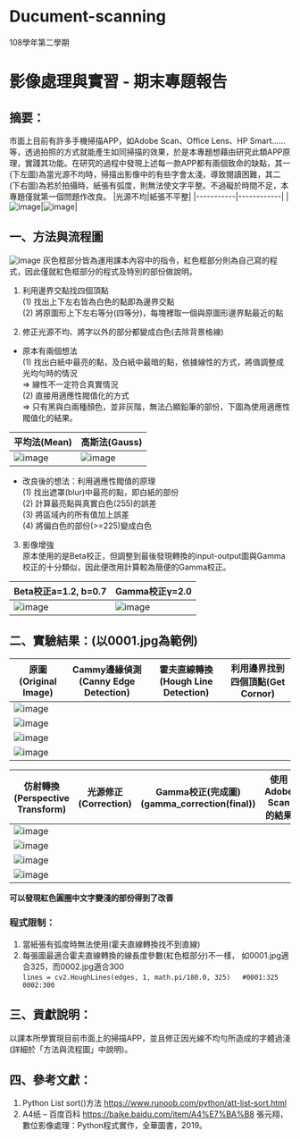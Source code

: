 # Ducument-scanning
108學年第二學期
# 影像處理與實習 - 期末專題報告
## 摘要：
市面上目前有許多手機掃描APP，如Adobe Scan、Office Lens、HP Smart……等，透過拍照的方式就能產生如同掃描的效果，於是本專題想藉由研究此類APP原理，實踐其功能。在研究的過程中發現上述每一款APP都有兩個致命的缺點，其一(下左圖)為當光源不均時，掃描出影像中的有些字會太淺，導致閱讀困難，其二(下右圖)為若於拍攝時，紙張有弧度，則無法使文字平整。不過礙於時間不足，本專題僅就第一個問題作改良。
  |光源不均|紙張不平整|
  |-----------|------------|
  |![image](https://github.com/Sunnie0101/Ducument-scanning/blob/main/img/problem%20of%20uneven%20illumination.PNG)|![image](https://github.com/Sunnie0101/Ducument-scanning/blob/main/img/problem%20of%20unflatting%20paper.PNG)| 
## 一、方法與流程圖
![image](https://github.com/Sunnie0101/Ducument-scanning/blob/main/img/flow%20chart.svg)
灰色框部分皆為運用課本內容中的指令，紅色框部分則為自己寫的程式，因此僅就紅色框部分的程式及特別的部份做說明。
1. 利用邊界交點找四個頂點  
(1) 找出上下左右皆為白色的點即為邊界交點  
(2) 將原圖形上下左右等分(四等分)，每塊裡取一個與原圖形邊界點最近的點


2. 修正光源不均、將字以外的部分都變成白色(去除背景格線)
  * 原本有兩個想法  
  (1) 找出白紙中最亮的點，及白紙中最暗的點，依據線性的方式，將值調整成光均勻時的情況  
  => 線性不一定符合真實情況  
  (2) 直接用適應性閥值化的方式  
  => 只有黑與白兩種顏色，並非灰階，無法凸顯鉛筆的部份，下圖為使用適應性閥值化的結果。
  
  |平均法(Mean)|高斯法(Gauss)|
  |-----------|------------|
  |![image](https://github.com/Sunnie0101/Ducument-scanning/blob/main/img/Adaptive%20Thresholding(Gaussian).jpg)|![image](https://github.com/Sunnie0101/Ducument-scanning/blob/main/img/Adaptive%20Thresholding(Mean).jpg)|  

  * 改良後的想法：利用適應性閥值的原理  
  (1)	找出遮罩(blur)中最亮的點，即白紙的部份  
  (2)	計算最亮點與真實白色(255)的誤差  
  (3)	將區域內的所有值加上誤差  
  (4)	將偏白色的部份(>=225)變成白色  

3.	影像增強  
原本使用的是Beta校正，但調整到最後發現轉換的input-output圖與Gamma校正的十分類似，因此便改用計算較為簡便的Gamma校正。

|Beta校正a=1.2, b=0.7|Gamma校正γ=2.0|
|-------------------|--------------|
|![image](https://github.com/Sunnie0101/Ducument-scanning/blob/main/img/Beta%E6%A0%A1%E6%AD%A3%E8%BD%89%E6%8F%9B%E5%87%BD%E6%95%B8.jpeg)|![image](https://github.com/Sunnie0101/Ducument-scanning/blob/main/img/Gamma%E6%A0%A1%E6%AD%A3%E8%BD%89%E6%8F%9B%E5%87%BD%E6%95%B8.jpeg)|

## 二、實驗結果：(以0001.jpg為範例)

|原圖(Original Image)|Cammy邊緣偵測(Canny Edge Detection)|霍夫直線轉換(Hough Line Detection)|利用邊界找到四個頂點(Get Cornor)|
|-------------------|----------------------------------|--------------------------------|--------------------------|
|![image](https://github.com/Sunnie0101/Ducument-scanning/blob/main/img/example/0001/Original%20Image.jpg)
|![image](https://github.com/Sunnie0101/Ducument-scanning/blob/main/img/example/0001/Canny%20Edge%20Detection.jpg)
|![image](https://github.com/Sunnie0101/Ducument-scanning/blob/main/img/example/0001/Hough%20Line%20Detection.jpg)
|![image](https://github.com/Sunnie0101/Ducument-scanning/blob/main/img/example/0001/Get%20Cornor.jpg)|

|仿射轉換(Perspective Transform)|光源修正(Correction)|Gamma校正(完成圖)(gamma_correction(final))|使用Adobe Scan的結果|
|-------------------|----------------------------------|--------------------------------|----------------------------------|
|![image](https://github.com/Sunnie0101/Ducument-scanning/blob/main/img/example/0001/Perspective%20Transform.jpg)
|![image](https://github.com/Sunnie0101/Ducument-scanning/blob/main/img/example/0001/Correction.jpg)
|![image](https://github.com/Sunnie0101/Ducument-scanning/blob/main/img/example/0001/gamma_correction(final).jpg)
|![image](https://github.com/Sunnie0101/Ducument-scanning/blob/main/img/example/0001/Adobe%20Scan.jpg)|


**可以發現紅色圓圈中文字變淺的部份得到了改善**
### 程式限制：
1. 當紙張有弧度時無法使用(霍夫直線轉換找不到直線)
2. 每張圖最適合霍夫直線轉換的線長度參數(紅色框部分)不一樣，
	如0001.jpg適合325，而0002.jpg適合300  
 `lines = cv2.HoughLines(edges, 1, math.pi/180.0, 325)  
 #0001:325  0002:300`
 
## 三、貢獻說明：
以課本所學實現目前市面上的掃描APP，並且修正因光線不均勻所造成的字體過淺(詳細於「方法與流程圖」中說明)。

## 四、參考文獻：
1.	Python List sort()方法
https://www.runoob.com/python/att-list-sort.html
2.	A4纸 – 百度百科
https://baike.baidu.com/item/A4%E7%BA%B8
張元翔，數位影像處理：Python程式實作，全華圖書，2019。















